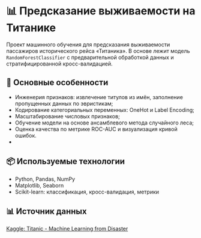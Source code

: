# 📊 Предсказание выживаемости на Титанике

Проект машинного обучения для предсказания выживаемости пассажиров исторического рейса «Титаника». В основе лежит модель `RandomForestClassifier` с предварительной обработкой данных и стратифицированной кросс-валидацией.

## 🧠 Основные особенности
- Инженерия признаков: извлечение титулов из имён, заполнение пропущенных данных по эвристикам;
- Кодирование категориальных переменных: OneHot и Label Encoding;
- Масштабирование числовых признаков;
- Обучение модели на основе ансамблевого метода случайного леса;
- Оценка качества по метрике ROC-AUC и визуализация кривой ошибок.
- 
## 📦 Используемые технологии
- Python, Pandas, NumPy
- Matplotlib, Seaborn
- Scikit-learn: классификация, кросс-валидация, метрики

## 📊 Источник данных
[Kaggle: Titanic - Machine Learning from Disaster](https://www.kaggle.com/competitions/titanic)
